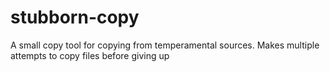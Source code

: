 # stubborn-copy
A small copy tool for copying from temperamental sources. Makes multiple attempts to copy files before giving up
